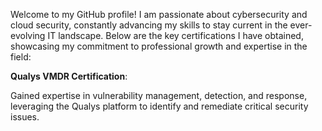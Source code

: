 Welcome to my GitHub profile! I am passionate about cybersecurity and cloud security, constantly advancing my skills to stay current in the ever-evolving IT landscape. Below are the key certifications I have obtained, showcasing my commitment to professional growth and expertise in the field:

**Qualys VMDR Certification**:

Gained expertise in vulnerability management, detection, and response, leveraging the Qualys platform to identify and remediate critical security issues.
